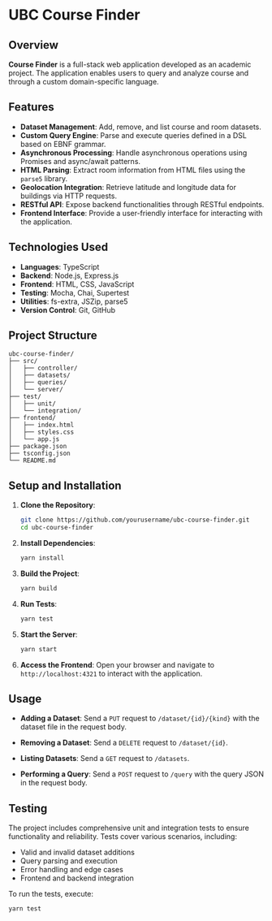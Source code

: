 # UBC Course Finder

## Overview

**Course Finder** is a full-stack web application developed as an academic project. The application enables users to query and analyze course and through a custom domain-specific language.

## Features

- **Dataset Management**: Add, remove, and list course and room datasets.
- **Custom Query Engine**: Parse and execute queries defined in a DSL based on EBNF grammar.
- **Asynchronous Processing**: Handle asynchronous operations using Promises and async/await patterns.
- **HTML Parsing**: Extract room information from HTML files using the `parse5` library.
- **Geolocation Integration**: Retrieve latitude and longitude data for buildings via HTTP requests.
- **RESTful API**: Expose backend functionalities through RESTful endpoints.
- **Frontend Interface**: Provide a user-friendly interface for interacting with the application.

## Technologies Used

- **Languages**: TypeScript
- **Backend**: Node.js, Express.js
- **Frontend**: HTML, CSS, JavaScript
- **Testing**: Mocha, Chai, Supertest
- **Utilities**: fs-extra, JSZip, parse5
- **Version Control**: Git, GitHub

## Project Structure

```
ubc-course-finder/
├── src/
│   ├── controller/
│   ├── datasets/
│   ├── queries/
│   └── server/
├── test/
│   ├── unit/
│   └── integration/
├── frontend/
│   ├── index.html
│   ├── styles.css
│   └── app.js
├── package.json
├── tsconfig.json
└── README.md
```

## Setup and Installation

1. **Clone the Repository**:
   ```bash
   git clone https://github.com/yourusername/ubc-course-finder.git
   cd ubc-course-finder
   ```

2. **Install Dependencies**:
   ```bash
   yarn install
   ```

3. **Build the Project**:
   ```bash
   yarn build
   ```

4. **Run Tests**:
   ```bash
   yarn test
   ```

5. **Start the Server**:
   ```bash
   yarn start
   ```

6. **Access the Frontend**:
   Open your browser and navigate to `http://localhost:4321` to interact with the application.

## Usage

- **Adding a Dataset**:
  Send a `PUT` request to `/dataset/{id}/{kind}` with the dataset file in the request body.

- **Removing a Dataset**:
  Send a `DELETE` request to `/dataset/{id}`.

- **Listing Datasets**:
  Send a `GET` request to `/datasets`.

- **Performing a Query**:
  Send a `POST` request to `/query` with the query JSON in the request body.

## Testing

The project includes comprehensive unit and integration tests to ensure functionality and reliability. Tests cover various scenarios, including:

- Valid and invalid dataset additions
- Query parsing and execution
- Error handling and edge cases
- Frontend and backend integration

To run the tests, execute:

```bash
yarn test
```
